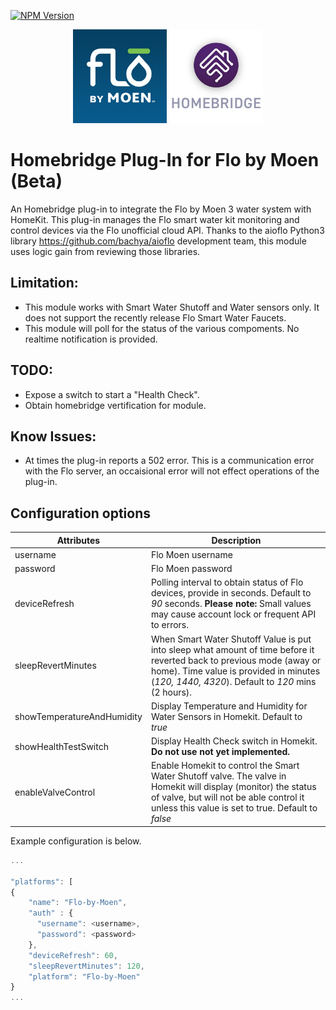 [![NPM Version](https://img.shields.io/npm/v/homebridge-flobymoen.svg)](https://www.npmjs.com/package/homebridge-flobymoen)
<p align="center">
<img src="https://github.com/haywirecoder/homebridge-flobymoen/blob/master/images/flo-by-moen-logo.jpg" width="150">
<img src="https://github.com/homebridge/branding/raw/master/logos/homebridge-wordmark-logo-vertical.png" width="150">


</p>


# Homebridge Plug-In for Flo by Moen (Beta)
An Homebridge plug-in to integrate the Flo by Moen 3 water system with HomeKit. This plug-in manages the Flo smart water kit monitoring and control devices via the Flo unofficial cloud API. Thanks to the aioflo Python3 library https://github.com/bachya/aioflo development team, this module uses logic gain from reviewing those libraries. 

## Limitation:
* This module works with Smart Water Shutoff and Water sensors only. It does not support the recently release Flo Smart Water Faucets.
* This module will poll for the status of the various compoments. No realtime notification is provided.
 
## TODO:

* Expose a switch to start a "Health Check".
* Obtain homebridge vertification for module. 

## Know Issues:
* At times the plug-in reports a 502 error. This is a communication error with the Flo server, an occaisional error will not effect operations of the plug-in.

## Configuration options

| Attributes        | Description                                                                                                              |
| ----------------- | ------------------------------------------------------------------------------------------------------------------------ |
| username              | Flo Moen username                     |
| password              | Flo Moen password                                                                  |
| deviceRefresh        | Polling interval to obtain status of Flo devices, provide in seconds. Default to <i>90</i> seconds. <b>Please note:</b> Small values may cause account lock or frequent API to errors.                                                                    |
| sleepRevertMinutes          | When Smart Water Shutoff Value is put into sleep what amount of time before it reverted back to previous mode (away or home).  Time value is provided in minutes (<i>120, 1440, 4320</i>). Default to <i>120</i> mins (2 hours).     
| showTemperatureAndHumidity| Display Temperature and Humidity for Water Sensors in Homekit.   Default to <i>true</i>                                                        |
| showHealthTestSwitch | Display Health Check switch in Homekit.   <b> Do not use not yet implemented.</b>                                                        |
| enableValveControl         | Enable Homekit to control the Smart Water Shutoff valve. The valve in Homekit will display (monitor) the status of valve, but will not be able control it unless this value is set to true. Default to <i>false</i>   |


Example configuration is below.

```javascript
...

"platforms": [
{
    "name": "Flo-by-Moen",
    "auth" : {
      "username": <username>,
      "password": <password>
    },
    "deviceRefresh": 60,
    "sleepRevertMinutes": 120,
    "platform": "Flo-by-Moen"
}
...

```

